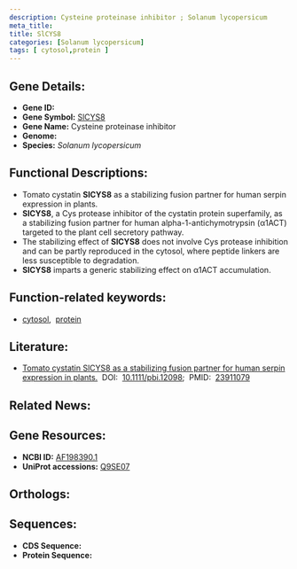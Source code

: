 ```yaml
---
description: Cysteine proteinase inhibitor ; Solanum lycopersicum
meta_title:
title: SlCYS8
categories: [Solanum lycopersicum]
tags: [ cytosol,protein ]
---
```


## Gene Details:
- **Gene ID:** []()
- **Gene Symbol:** <u>SlCYS8</u>
- **Gene Name:** Cysteine proteinase inhibitor
- **Genome:** []()
- **Species:** *Solanum lycopersicum*

## Functional Descriptions:
   - Tomato cystatin **SlCYS8** as a stabilizing fusion partner for human serpin expression in plants.
   - **SlCYS8**, a Cys protease inhibitor of the cystatin protein superfamily, as a stabilizing fusion partner for human alpha-1-antichymotrypsin (α1ACT) targeted to the plant cell secretory pathway.
   - The stabilizing effect of **SlCYS8** does not involve Cys protease inhibition and can be partly reproduced in the cytosol, where peptide linkers are less susceptible to degradation.
   - **SlCYS8** imparts a generic stabilizing effect on α1ACT accumulation.

## Function-related keywords:
   - [cytosol](/tags/cytosol/),&nbsp;&nbsp;[protein](/tags/protein/)

## Literature:
   - [Tomato cystatin SlCYS8 as a stabilizing fusion partner for human serpin expression in plants.](https://doi.org/10.1111/pbi.12098)&nbsp;&nbsp;DOI:&nbsp;&nbsp;[10.1111/pbi.12098](https://doi.org/10.1111/pbi.12098);&nbsp;&nbsp;PMID:&nbsp;&nbsp;[23911079](https://pubmed.ncbi.nlm.nih.gov/23911079/)

## Related News:

## Gene Resources:
- **NCBI ID:**  [AF198390.1](https://www.ncbi.nlm.nih.gov/gene/?term=AF198390.1)
- **UniProt accessions:**  [Q9SE07](https://www.uniprot.org/uniprotkb/Q9SE07/entry)

## Orthologs:

## Sequences:
- **CDS Sequence:**
- **Protein Sequence:**
